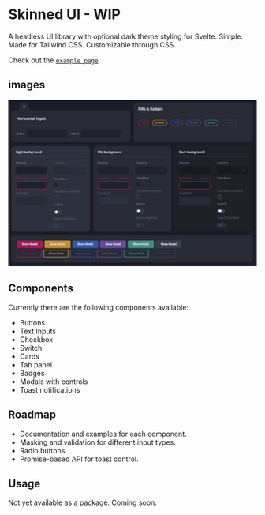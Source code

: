# Skinned UI - WIP

A headless UI library with optional dark theme styling for Svelte. Simple. Made for Tailwind CSS. Customizable through CSS.

Check out the [`example page`](https://dmmarodin.github.io/Skinned-UI/).

## images

![Example Page](docs/example-page.png)

## Components

Currently there are the following components available:

- Buttons
- Text Inputs
- Checkbox
- Switch
- Cards
- Tab panel
- Badges
- Modals with controls
- Toast notifications

## Roadmap

- Documentation and examples for each component.
- Masking and validation for different input types.
- Radio buttons.
- Promise-based API for toast control.

## Usage

Not yet available as a package. Coming soon.
